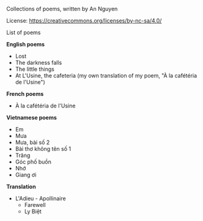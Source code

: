 Collections of poems, written by An Nguyen

License:
https://creativecommons.org/licenses/by-nc-sa/4.0/

List of poems

**English poems**
- Lost
- The darkness falls
- The little things
- At L'Usine, the cafeteria (my own translation of my poem, "À la cafétéria de l'Usine")

**French poems**
- À la cafétéria de l'Usine

**Vietnamese poems**
- Em
- Mưa
- Mưa, bài số 2
- Bài thơ không tên số 1
- Trăng
- Góc phố buồn
- Nhớ
- Giang ơi

**Translation**
- L'Adieu - Apollinaire
  - Farewell
  - Ly Biệt

